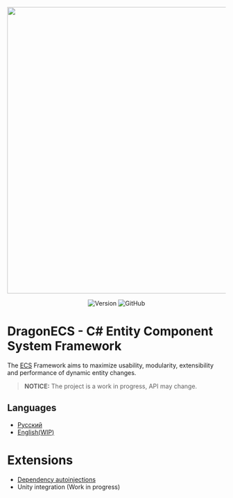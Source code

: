 <p align="center">
<img width="660" src="https://github.com/DCFApixels/DragonECS/assets/99481254/176e13c8-20c8-4e7a-8eaf-e8f3ca590231.png">
</p>

<p align="center">
<img alt="Version" src="https://img.shields.io/github/package-json/v/DCFApixels/DragonECS?color=%23ff4e85&style=for-the-badge">
<img alt="GitHub" src="https://img.shields.io/github/license/DCFApixels/DragonECS?color=ff4e85&style=for-the-badge">
<!--<img alt="Discord" src="https://img.shields.io/discord/1111696966208999525?color=%23ff4e85&label=Discord&logo=Discord&logoColor=%23ff4e85&style=for-the-badge">-->
</p>

# DragonECS - C# Entity Component System Framework
The [ECS](https://en.wikipedia.org/wiki/Entity_component_system) Framework aims to maximize usability, modularity, extensibility and performance of dynamic entity changes.
> **NOTICE:** The project is a work in progress, API may change.

## Languages
* [Русский](https://github.com/DCFApixels/DragonECS/blob/main/README-RU.md) 
* [English(WIP)](https://github.com/DCFApixels/DragonECS)

# Extensions
* [Dependency autoinjections](https://github.com/DCFApixels/DragonECS-AutoInjections)
* Unity integration (Work in progress)
